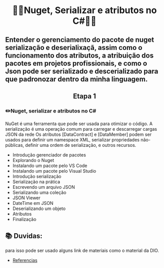 
# <p align="center"> 👨‍💻Nuget, Serializar e atributos no C#👨‍💻 </p>

## Entender o gerenciamento do pacote de nuget serialização e deserialixaçã, assim como o funcionamento dos atributos, a atribuição dos pacotes em projetos profissionais, e como o Json pode ser serializado e descerializado para que padronozar dentro da minha linguagem. 

###
## <p align="center"> Etapa 1 </p>
###  ✏️Nuget, serializar e atributos no C#

NuGet é uma ferramenta que pode ser usada para otimizar o código.   A serialização é uma operação comum para carregar e descarregar cargas JSON da rede   Os atributos [DataContract] e [DataMember] podem ser usados para definir um namespace XML, serializar propriedades não-públicas, definir uma ordem de serialização, e outros recursos.
- Introdução gerenciador de pacotes
- Explorando o Nuget
- Instalando um pacote pelo VS Code
- Instalando um pacote pelo Visual Studio
- Introdução serialização
- Serialização na prática
- Escrevendo um arquivo JSON
- Serializando uma coleção
- JSON Viewer
- DateTime em JSON
- Deserializando um objeto
- Atributos
- Finalização

##

## 📚 Duvidas: 
para isso pode ser usado alguns link de materiais como o material da DIO. </p> 

- [Referencias](https://docs.google.com/presentation/d/1_lpjdmHuWMflfHTzt6Vl9rD0PbCQr9Mg/edit?pli=1#slide=id.p1)

